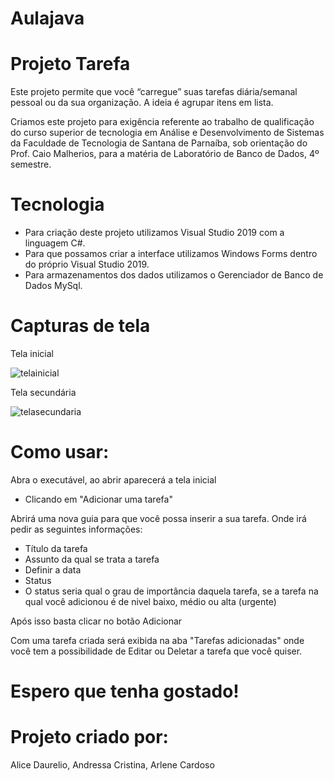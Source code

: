 # Aulajava
# Projeto Tarefa

Este projeto permite que você “carregue” suas tarefas diária/semanal pessoal ou da sua organização. A ideia é agrupar itens em lista.

Criamos este projeto para exigência referente ao trabalho de qualificação do curso superior de tecnologia em Análise  e Desenvolvimento de Sistemas da Faculdade de Tecnologia de Santana de Parnaíba, sob orientação do Prof. Caio Malherios, para a matéria de Laboratório de Banco de Dados, 4º semestre.

# Tecnologia

- Para criação deste projeto utilizamos Visual Studio 2019 com a linguagem C#. 
- Para que possamos criar a interface utilizamos Windows Forms dentro do próprio Visual Studio 2019.
- Para armazenamentos dos dados utilizamos o Gerenciador de Banco de Dados MySql.

# Capturas de tela

Tela inicial

![telainicial](https://user-images.githubusercontent.com/86382764/162495158-5837c8a5-c325-45fe-a92a-8ca9ed4d51e5.PNG)

Tela secundária

![telasecundaria](https://user-images.githubusercontent.com/86382764/162495176-880294d8-6fc5-424c-aa2c-4f198ea34f6f.PNG)



# Como usar:

Abra o executável, ao abrir aparecerá a tela inicial
 - Clicando em "Adicionar uma tarefa"

Abrirá uma nova guia para que você possa inserir a sua tarefa. Onde irá pedir as seguintes informações:

- Título da tarefa
- Assunto da qual se trata a tarefa
- Definir a data 
- Status  
-  O status seria qual o grau de importância daquela tarefa, se a tarefa na qual você adicionou é de nivel baixo, médio ou alta (urgente)

Após isso basta clicar no botão Adicionar

Com uma tarefa criada será exibida na aba "Tarefas adicionadas" onde você tem a possibilidade de Editar ou Deletar a tarefa que você quiser.

# Espero que tenha gostado!

# Projeto criado por:

Alice Daurelio,
Andressa Cristina,
Arlene Cardoso
